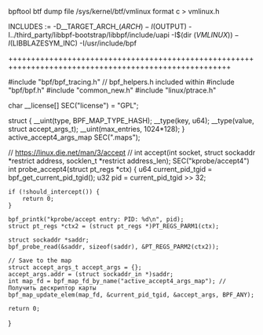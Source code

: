 bpftool btf dump file /sys/kernel/btf/vmlinux format c > vmlinux.h


INCLUDES := -D__TARGET_ARCH_$(ARCH) -I$(OUTPUT) -I../third_party/libbpf-bootstrap/libbpf/include/uapi -I$(dir $(VMLINUX)) -I$(LIBBLAZESYM_INC) -I/usr/include/bpf


+++++++++++++++++++++++++++++++++++++++++++++++++++++++++++++++++++++++++++++++++++++++++++++++++++++++

#include "bpf/bpf_tracing.h" // bpf_helpers.h included within
#include "bpf/bpf.h"
#include "common_new.h"
#include "linux/ptrace.h"

char __license[] SEC("license") = "GPL";

struct {
    __uint(type, BPF_MAP_TYPE_HASH);
    __type(key, u64);
    __type(value, struct accept_args_t);
    __uint(max_entries, 1024*128);
} active_accept4_args_map SEC(".maps");

// https://linux.die.net/man/3/accept
// int accept(int socket, struct sockaddr *restrict address, socklen_t *restrict address_len);
SEC("kprobe/accept4")
int probe_accept4(struct pt_regs *ctx) {
    u64 current_pid_tgid = bpf_get_current_pid_tgid();
    u32 pid = current_pid_tgid >> 32;

    if (!should_intercept()) {
        return 0;
    }

    bpf_printk("kprobe/accept entry: PID: %d\n", pid);
    struct pt_regs *ctx2 = (struct pt_regs *)PT_REGS_PARM1(ctx);

    struct sockaddr *saddr;
    bpf_probe_read(&saddr, sizeof(saddr), &PT_REGS_PARM2(ctx2));

    // Save to the map
    struct accept_args_t accept_args = {};
    accept_args.addr = (struct sockaddr_in *)saddr;
    int map_fd = bpf_map_fd_by_name("active_accept4_args_map"); // Получить дескриптор карты
    bpf_map_update_elem(map_fd, &current_pid_tgid, &accept_args, BPF_ANY);

    return 0;
}
